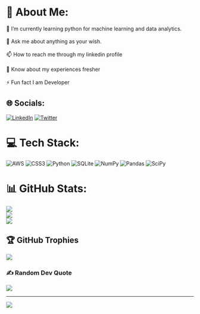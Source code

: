 # 💫 About Me:
🌱 I’m currently learning python for machine learning and data analytics.<br><br>💬 Ask me about anything as your wish.<br><br>📫 How to reach me through my linkedin profile<br><br>📄 Know about my experiences fresher<br><br>⚡ Fun fact I am Developer


## 🌐 Socials:
[![LinkedIn](https://img.shields.io/badge/LinkedIn-%230077B5.svg?logo=linkedin&logoColor=white)](https://linkedin.com/in/https://www.linkedin.com/in/aditya-bhandare-230160219/) [![Twitter](https://img.shields.io/badge/Twitter-%231DA1F2.svg?logo=Twitter&logoColor=white)](https://twitter.com/https://twitter.com/AdityaB35179404) 

# 💻 Tech Stack:
![AWS](https://img.shields.io/badge/AWS-%23FF9900.svg?style=for-the-badge&logo=amazon-aws&logoColor=white) ![CSS3](https://img.shields.io/badge/css3-%231572B6.svg?style=for-the-badge&logo=css3&logoColor=white) ![Python](https://img.shields.io/badge/python-3670A0?style=for-the-badge&logo=python&logoColor=ffdd54) ![SQLite](https://img.shields.io/badge/sqlite-%2307405e.svg?style=for-the-badge&logo=sqlite&logoColor=white) ![NumPy](https://img.shields.io/badge/numpy-%23013243.svg?style=for-the-badge&logo=numpy&logoColor=white) ![Pandas](https://img.shields.io/badge/pandas-%23150458.svg?style=for-the-badge&logo=pandas&logoColor=white) ![SciPy](https://img.shields.io/badge/SciPy-%230C55A5.svg?style=for-the-badge&logo=scipy&logoColor=%white)
# 📊 GitHub Stats:
![](https://github-readme-stats.vercel.app/api?username=Adiemirates&theme=default&hide_border=false&include_all_commits=false&count_private=false)<br/>
![](https://github-readme-streak-stats.herokuapp.com/?user=Adiemirates&theme=default&hide_border=false)<br/>
![](https://github-readme-stats.vercel.app/api/top-langs/?username=Adiemirates&theme=default&hide_border=false&include_all_commits=false&count_private=false&layout=compact)

## 🏆 GitHub Trophies
![](https://github-profile-trophy.vercel.app/?username=Adiemirates&theme=radical&no-frame=false&no-bg=true&margin-w=4)

### ✍️ Random Dev Quote
![](https://quotes-github-readme.vercel.app/api?type=horizontal&theme=default)

---
[![](https://visitcount.itsvg.in/api?id=Adiemirates&icon=0&color=0)](https://visitcount.itsvg.in)

<!-- Proudly created with GPRM ( https://gprm.itsvg.in ) -->
